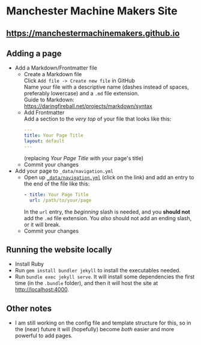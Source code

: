 # Manchester Machine Makers Site
## <https://manchestermachinemakers.github.io>
## Adding a page
- Add a Markdown/Frontmatter file
  * Create a Markdown file \
    Click `Add file -> Create new file` in GitHub \
    Name your file with a descriptive name (dashes instead of spaces, preferably lowercase) and a `.md` file extension. \
    Guide to Markdown: <https://daringfireball.net/projects/markdown/syntax>
  * Add Frontmatter \
    Add a section to the _very top_ of your file that looks like this:
    ```yaml
    ---
    title: Your Page Title
    layout: default
    ---
    ```
    (replacing _Your Page Title_ with your page's title)
  * Commit your changes
- Add your page to `_data/navigation.yml`
  * Open up [`_data/navigation.yml`](_data/navigation.yml) (click on the link) and add an entry to the end of the file like this:
    ```yaml
    - title: Your Page Title
      url: /path/to/your/page
    ```
    In the `url` entry, the _beginning_ slash is needed, and you **should not** add the `.md` file extension. You _also_ should not add an ending slash, or it will break.
  * Commit your changes

## Running the website locally
- Install Ruby
- Run `gem install bundler jekyll` to install the executables needed.
- Run `bundle exec jekyll serve`. It will install some dependencies the first time (in the `.bundle` folder), and then it will host the site at <http://localhost:4000>.

## Other notes
- I am still working on the config file and template structure for this, so in the (near) future it will (hopefully) become _both_ easier and more powerful to add pages.
